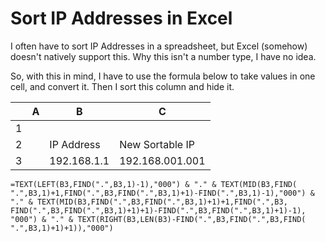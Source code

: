 # Sort IP Addresses in Excel

I often have to sort IP Addresses in a spreadsheet, but Excel (somehow) doesn't natively support this.  Why this isn't a number type, I have no idea.

So, with this in mind, I have to use the formula below to take values in one cell, and convert it.  Then I sort this column and hide it.

|  |  A | B | C | 
| ----------- | ----------- | ---- | ----| 
|1| | | | 
|2| |  IP Address    |  New Sortable IP |
|3| |192.168.1.1  |  192.168.001.001 |

```
=TEXT(LEFT(B3,FIND(".",B3,1)-1),"000") & "." & TEXT(MID(B3,FIND( ".",B3,1)+1,FIND(".",B3,FIND(".",B3,1)+1)-FIND(".",B3,1)-1),"000") & "." & TEXT(MID(B3,FIND(".",B3,FIND(".",B3,1)+1)+1,FIND(".",B3, FIND(".",B3,FIND(".",B3,1)+1)+1)-FIND(".",B3,FIND(".",B3,1)+1)-1), "000") & "." & TEXT(RIGHT(B3,LEN(B3)-FIND(".",B3,FIND(".",B3,FIND( ".",B3,1)+1)+1)),"000")
```



